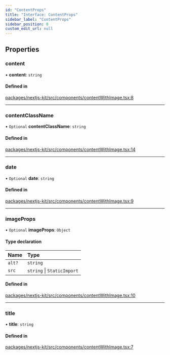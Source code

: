 ```yaml
---
id: "ContentProps"
title: "Interface: ContentProps"
sidebar_label: "ContentProps"
sidebar_position: 0
custom_edit_url: null
---
```


## Properties

### content

• **content**: `string`

#### Defined in

[packages/nextjs-kit/src/components/contentWithImage.tsx:8](https://github.com/pantheon-systems/decoupled-kit-js/blob/b8ccc359/packages/nextjs-kit/src/components/contentWithImage.tsx#L8)

___

### contentClassName

• `Optional` **contentClassName**: `string`

#### Defined in

[packages/nextjs-kit/src/components/contentWithImage.tsx:14](https://github.com/pantheon-systems/decoupled-kit-js/blob/b8ccc359/packages/nextjs-kit/src/components/contentWithImage.tsx#L14)

___

### date

• `Optional` **date**: `string`

#### Defined in

[packages/nextjs-kit/src/components/contentWithImage.tsx:9](https://github.com/pantheon-systems/decoupled-kit-js/blob/b8ccc359/packages/nextjs-kit/src/components/contentWithImage.tsx#L9)

___

### imageProps

• `Optional` **imageProps**: `Object`

#### Type declaration

| Name | Type |
| :------ | :------ |
| `alt?` | `string` |
| `src` | `string` \| `StaticImport` |

#### Defined in

[packages/nextjs-kit/src/components/contentWithImage.tsx:10](https://github.com/pantheon-systems/decoupled-kit-js/blob/b8ccc359/packages/nextjs-kit/src/components/contentWithImage.tsx#L10)

___

### title

• **title**: `string`

#### Defined in

[packages/nextjs-kit/src/components/contentWithImage.tsx:7](https://github.com/pantheon-systems/decoupled-kit-js/blob/b8ccc359/packages/nextjs-kit/src/components/contentWithImage.tsx#L7)
